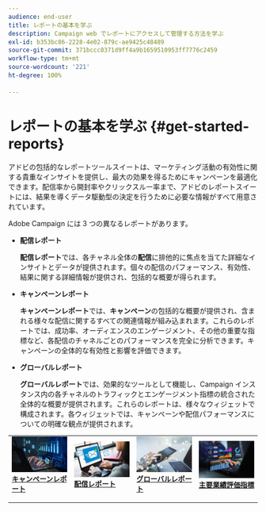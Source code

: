 ```yaml
---
audience: end-user
title: レポートの基本を学ぶ
description: Campaign web でレポートにアクセスして管理する方法を学ぶ
exl-id: b353bc86-2228-4e02-879c-ae9425c48489
source-git-commit: 371bccc8371d9ff4a9b1659510953ff7776c2459
workflow-type: tm+mt
source-wordcount: '221'
ht-degree: 100%

---
```



# レポートの基本を学ぶ {#get-started-reports}

アドビの包括的なレポートツールスイートは、マーケティング活動の有効性に関する貴重なインサイトを提供し、最大の効果を得るためにキャンペーンを最適化できます。配信率から開封率やクリックスルー率まで、アドビのレポートスイートには、結果を導くデータ駆動型の決定を行うために必要な情報がすべて用意されています。

Adobe Campaign には 3 つの異なるレポートがあります。

* **配信レポート**

  **配信レポート**&#x200B;では、各チャネル全体の&#x200B;**配信**&#x200B;に排他的に焦点を当てた詳細なインサイトとデータが提供されます。個々の配信のパフォーマンス、有効性、結果に関する詳細情報が提供され、包括的な概要が得られます。


* **キャンペーンレポート**

  **キャンペーンレポート**&#x200B;では、**キャンペーン**&#x200B;の包括的な概要が提供され、含まれる様々な配信に関するすべての関連情報が組み込まれます。これらのレポートでは、成功率、オーディエンスのエンゲージメント、その他の重要な指標など、各配信のチャネルごとのパフォーマンスを完全に分析できます。キャンペーンの全体的な有効性と影響を評価できます。


* **グローバルレポート**

  **グローバルレポート**&#x200B;では、効果的なツールとして機能し、Campaign インスタンス内の各チャネルのトラフィックとエンゲージメント指標の統合された全体的な概要が提供されます。これらのレポートは、様々なウィジェットで構成されます。各ウィジェットでは、キャンペーンや配信パフォーマンスについての明確な観点が提供されます。

<table style="table-layout:fixed"><tr style="border: 0;">
<td>
<a href="campaign-reports.md">
<img alt="検証" src="assets/do-not-localize/campaign_report.jpeg">
</a>
<div>
<a href="campaign-reports.md"><strong>キャンペーンレポート</strong></a>
</div>
<p>
</td>
<td>
<a href="delivery-reports.md">
<img alt="リード" src="assets/do-not-localize/email_report.jpeg">
</a>
<div><a href="delivery-reports.md"><strong>配信レポート</strong>
</div>
<p>
</td>
<td>
<a href="global-reports.md">
<img alt="低頻度" src="assets/do-not-localize/push_report.jpeg">
</a>
<div>
<a href="global-reports.md"><strong> グローバルレポート<strong></strong></a>
</div>
<p></td>
<td>
<a href="kpis.md">
<img alt="検証" src="assets/do-not-localize/kpis.jpeg">
</a>
<div>
<a href="kpis.md"><strong>主要業績評価指標</strong></a>
</div>
<p>
</td>
</tr></table>
